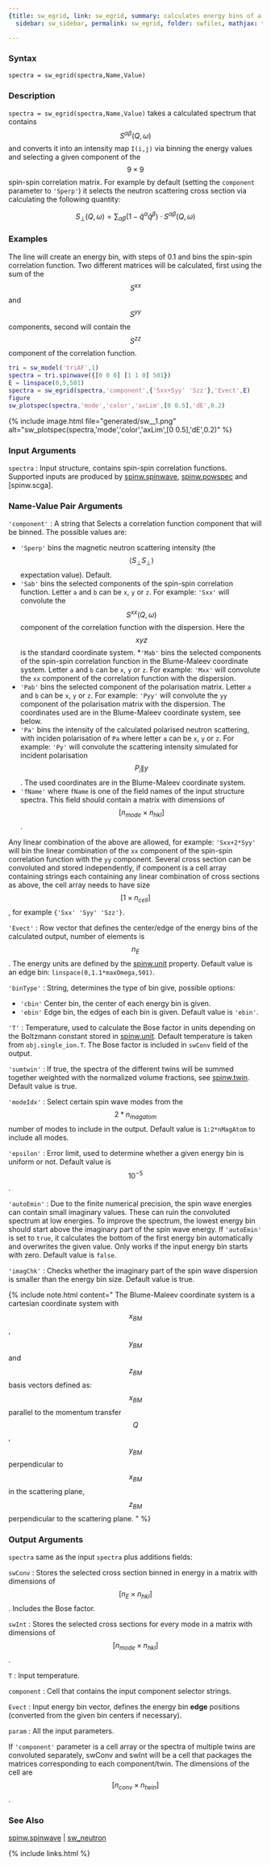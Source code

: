 ```yaml
---
{title: sw_egrid, link: sw_egrid, summary: calculates energy bins of a spectrum, keywords: sample,
  sidebar: sw_sidebar, permalink: sw_egrid, folder: swfiles, mathjax: true}

---
```

  
### Syntax
  
`spectra = sw_egrid(spectra,Name,Value)`
  
### Description
  
`spectra = sw_egrid(spectra,Name,Value)` takes a calculated spectrum that
contains $$S^{\alpha\beta}(Q,\omega)$$ and converts it into an intensity
map `I(i,j)` via binning the energy values and selecting a given
component of the $$9\times 9$$ spin-spin correlation matrix. For example by
default (setting the `component` parameter to `'Sperp'`) it selects the
neutron scattering cross section via calculating the following quantity:
 
  $$S_\perp(Q,\omega)=\sum_{\alpha\beta}(1-\hat{q}^\alpha\hat{q}^\beta)\cdot S^{\alpha\beta}(Q,\omega)$$
   
  
### Examples
  
The line will create an energy bin, with steps of 0.1 and bins the
spin-spin correlation function. Two different matrices will be
calculated, first using the sum of the $$S^{xx}$$ and $$S^{yy}$$ components, second
will contain the $$S^{zz}$$ component of the correlation function.
 
```matlab
tri = sw_model('triAF',1)
spectra = tri.spinwave({[0 0 0] [1 1 0] 501})
E = linspace(0,5,501)
spectra = sw_egrid(spectra,'component',{'Sxx+Syy' 'Szz'},'Evect',E)
figure
sw_plotspec(spectra,'mode','color','axLim',[0 0.5],'dE',0.2)
```
 
{% include image.html file="generated/sw__1.png" alt="sw_plotspec(spectra,'mode','color','axLim',[0 0.5],'dE',0.2)" %}
 
### Input Arguments
  
`spectra`
: Input structure, contains spin-spin correlation functions. Supported
  inputs are produced by [spinw.spinwave](spinw_spinwave), [spinw.powspec](spinw_powspec) and
  [spinw.scga].
  
### Name-Value Pair Arguments
  
`'component'`
: A string that Selects a correlation function component that will be
  binned. The possible values are:
  * `'Sperp'` bins the magnetic neutron scattering intensity
    (the $$\langle S_\perp S_\perp\rangle$$ expectation value). Default.
  * `'Sab'`   bins the selected components of the spin-spin
              correlation function. Letter `a` and `b` can be `x`,
              `y` or `z`. For example: `'Sxx'` will convolute the
              $$S^{xx}(Q,\omega)$$ component of the correlation function with the
              dispersion. Here the $$xyz$$ is the standard coordinate system.
  *`'Mab'`    bins the selected components of the spin-spin
              correlation function in the Blume-Maleev coordinate system.
              Letter `a` and `b` can be `x`, `y` or `z`. For example:
              `'Mxx'` will convolute the `xx` component of the
              correlation function with the dispersion.
  * `'Pab'`   bins the selected component of the polarisation
              matrix. Letter `a` and `b` can be `x`, `y` or `z`. For
              example: `'Pyy'` will convolute the `yy` component of
              the polarisation matrix with the dispersion. The
              coordinates used are in the Blume-Maleev coordinate
              system, see below.
  * `'Pa'`    bins the intensity of the calculated polarised
              neutron scattering, with inciden polarisation of
              `Pa` where letter `a` can be `x`, `y` or `z`. For example:
              `'Py'` will convolute the scattering intensity
              simulated for incident polarisation $$P_i\|y$$. The
              used coordinates are in the Blume-Maleev coordinate
              system.
  * `'fName'` where `fName` is one of the field names of the input
              structure spectra. This field should contain a
              matrix with dimensions of $$[n_{mode}\times n_{hkl}]$$.
 
  Any linear combination of the above are allowed, for example:
  `'Sxx+2*Syy'` will bin the linear combination of the `xx` component of
  the spin-spin correlation function with the `yy` component.
  Several cross section can be convoluted and stored
  independently, if component is a cell array containing strings
  each containing any linear combination of cross sections as
  above, the cell array needs to have size $$[1\times n_{cell}]$$, for
  example `{'Sxx' 'Syy' 'Szz'}`.
  
`'Evect'`
: Row vector that defines the center/edge of the energy bins of the
  calculated output, number of elements is $$n_E$$. The energy units
  are defined by the [spinw.unit](spinw_unit) property. Default
  value is an edge bin: `linspace(0,1.1*maxOmega,501)`.
  
`'binType'`
: String, determines the type of bin give, possible options:
  * `'cbin'`      Center bin, the center of each energy bin is given.
  * `'ebin'`      Edge bin, the edges of each bin is given.
  Default value is `'ebin'`.
  
`'T'`
: Temperature, used to calculate the Bose factor in units
  depending on the Boltzmann constant stored in [spinw.unit](spinw_unit). Default
  temperature is taken from `obj.single_ion.T`. The Bose factor is
  included in `swConv` field of the output.
  
`'sumtwin'`
: If true, the spectra of the different twins will be summed
  together weighted with the normalized volume fractions, see
  [spinw.twin](spinw_twin). Default value is true.
  
`'modeIdx'`
: Select certain spin wave modes from the $$2*n_{magatom}$$ number of
  modes to include in the output. Default value is `1:2*nMagAtom` to
  include all modes.
  
`'epsilon'`
: Error limit, used to determine whether a given energy bin is
  uniform or not. Default value is $$10^{-5}$$.
  
`'autoEmin'`
: Due to the finite numerical precision, the spin wave energies
  can contain small imaginary values. These can ruin the
  convoluted spectrum at low energies. To improve the spectrum,
  the lowest energy bin should start above the imaginary part of
  the spin wave energy. If `'autoEmin'` is set to `true`, it
  calculates the bottom of the first energy bin automatically and
  overwrites the given value. Only works if the input energy bin
  starts with zero. Default value is `false`.
  
`'imagChk'`
: Checks whether the imaginary part of the spin wave dispersion is
  smaller than the energy bin size. Default value is true.
  
{% include note.html content=" The Blume-Maleev coordinate system is a cartesian coordinate
system with $$x_{BM}$$, $$y_{BM}$$ and $$z_{BM}$$ basis vectors defined as:
<br> $$x_{BM}$$    parallel to the momentum transfer $$Q$$,
<br> $$y_{BM}$$    perpendicular to $$x_{BM}$$ in the scattering plane,
<br> $$z_{BM}$$    perpendicular to the scattering plane.
" %}
  
### Output Arguments
  
`spectra` same as the input `spectra` plus additions fields:
  
`swConv`
: Stores the selected cross section binned in energy in a matrix with
  dimensions of $$[n_E\times n_{hkl}]$$. Includes the Bose factor.
  
`swInt`
: Stores the selected cross sections for every mode in a matrix with
  dimensions of $$[n_{mode}\times n_{hkl}]$$.
  
`T`
: Input temperature.
  
`component`
: Cell that contains the input component selector strings.
  
`Evect`
: Input energy bin vector, defines the energy bin **edge** positions
  (converted from the given bin centers if necessary).
  
`param`
: All the input parameters.
 
If `'component'` parameter is a cell array or the spectra of multiple
twins are convoluted separately, swConv and swInt will be a cell that
packages the matrices corresponding to each component/twin. The
dimensions of the cell are $$[n_{conv}\times n_{twin}]$$.
  
### See Also
  
[spinw.spinwave](spinw_spinwave) \| [sw_neutron](sw_neutron)
 

{% include links.html %}
